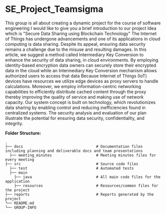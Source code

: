 # SE_Project_Teamsigma
This group is all about creating a dynamic project for the course of software engineering
I would like to give you a brief introduction to our project Idea which is "Secure Data Sharing using Blockchain Technology"
The Internet of Things has undergone advancements and one of its applications in cloud computing is data sharing. Despite its appeal, ensuring data security remains a challenge due to the misuse and resulting damages. In this article, we suggest a method called Intermediary Key Conversion to enhance the security of data sharing, in cloud environments. By employing identity-based encryption data owners can securely store their encrypted data in the cloud while an Intermediary Key Conversion mechanism allows authorized users to access that data Because Internet of Things (IoT) devices have resources we utilize edge devices as proxy servers to handle calculations. Moreover, we employ information-centric networking capabilities to efficiently distribute cached content through the proxy thereby improving the quality of service and making use of network capacity. Our system concept is built on technology, which revolutionizes data sharing by enabling control and reducing inefficiencies found in centralized systems. The security analysis and evaluation of our plan illustrate the potential for ensuring data security, confidentiality, and integrity.


**Folder Structure:**

    .
    ├── docs                                 # Documentation files including planning and deliverable docs and team presentations
      ├── meeting_minutes                    # Meeting minutes files for every meeting 
    ├── src                                  # Source code files 
      ├── test                               # Automated tests 
      ├── main                               
        ├── java                             # All main code files for the application
        ├── resources                        # Resources/common files for the project
    ├── reports                              # Reports generated by the project
    └── README.md
    └── GROUP-INFO
